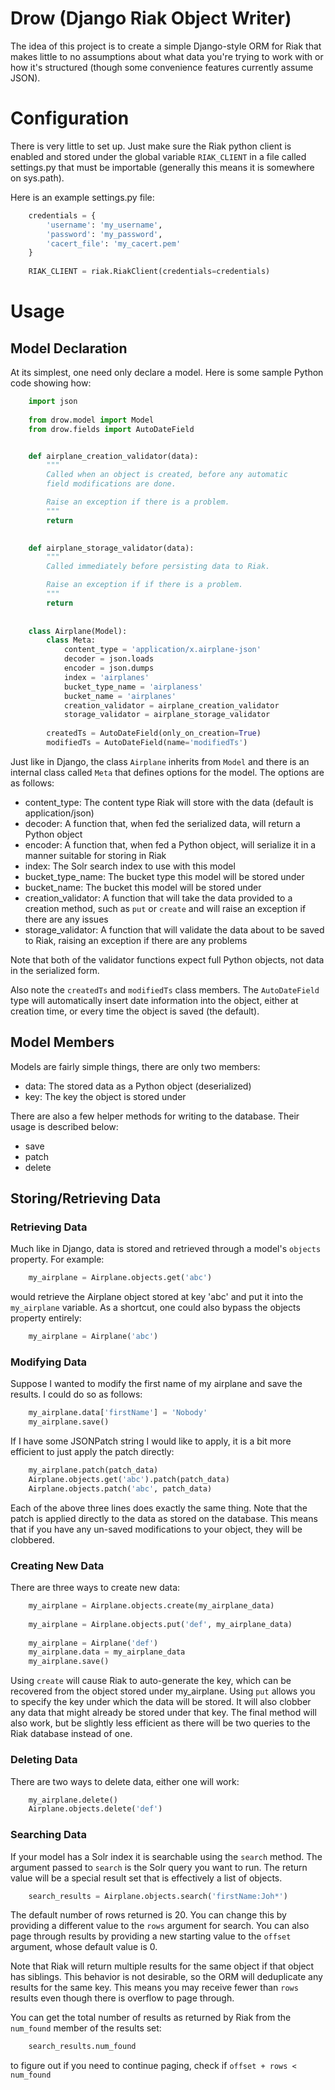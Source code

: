 Drow (Django Riak Object Writer)
========

The idea of this project is to create a simple Django-style ORM for Riak that makes little to no assumptions about
what data you're trying to work with or how it's structured (though some convenience features currently assume JSON).


Configuration
=============

There is very little to set up.  Just make sure the Riak python client is enabled and stored under the global variable
`RIAK_CLIENT` in a file called settings.py that must be importable (generally this means it is somewhere on sys.path).

Here is an example settings.py file:

```python
    credentials = {
        'username': 'my_username',
        'password': 'my_password',
        'cacert_file': 'my_cacert.pem'
    }
    
    RIAK_CLIENT = riak.RiakClient(credentials=credentials)
```


Usage
=====


Model Declaration
-----------------

At its simplest, one need only declare a model.  Here is some sample Python code showing how:

```python
    import json
    
    from drow.model import Model
    from drow.fields import AutoDateField


    def airplane_creation_validator(data):
        """
        Called when an object is created, before any automatic
        field modifications are done.

        Raise an exception if there is a problem.
        """
        return

    
    def airplane_storage_validator(data):
        """
        Called immediately before persisting data to Riak.

        Raise an exception if if there is a problem.
        """
        return
    
    
    class Airplane(Model):
        class Meta:
            content_type = 'application/x.airplane-json'
            decoder = json.loads
            encoder = json.dumps
            index = 'airplanes'
            bucket_type_name = 'airplaness'
            bucket_name = 'airplanes'
            creation_validator = airplane_creation_validator
            storage_validator = airplane_storage_validator
    
        createdTs = AutoDateField(only_on_creation=True)
        modifiedTs = AutoDateField(name='modifiedTs')
```

Just like in Django, the class `Airplane` inherits from `Model` and there is an internal class called `Meta` that
defines options for the model.  The options are as follows:

 * content_type: The content type Riak will store with the data (default is application/json)
 * decoder: A function that, when fed the serialized data, will return a Python object
 * encoder: A function that, when fed a Python object, will serialize it in a manner suitable for storing in Riak
 * index: The Solr search index to use with this model
 * bucket_type_name: The bucket type this model will be stored under
 * bucket_name: The bucket this model will be stored under
 * creation_validator: A function that will take the data provided to a creation method, such as `put` or `create`
                       and will raise an exception if there are any issues
 * storage_validator: A function that will validate the data about to be saved to Riak, raising an exception if
                      there are any problems
 
Note that both of the validator functions expect full Python objects, not data in the serialized form.

Also note the `createdTs` and `modifiedTs` class members.  The `AutoDateField` type will automatically insert date
information into the object, either at creation time, or every time the object is saved (the default).


Model Members
-------------

Models are fairly simple things, there are only two members:

 * data: The stored data as a Python object (deserialized)
 * key: The key the object is stored under
 
There are also a few helper methods for writing to the database.  Their usage is described below:

 * save
 * patch
 * delete


Storing/Retrieving Data
-----------------------


### Retrieving Data

Much like in Django, data is stored and retrieved through a model's `objects` property.  For example:

```python
    my_airplane = Airplane.objects.get('abc')
```

would retrieve the Airplane object stored at key 'abc' and put it into the `my_airplane` variable.  As a shortcut, one
could also bypass the objects property entirely:

```python
    my_airplane = Airplane('abc')
```


### Modifying Data

Suppose I wanted to modify the first name of my airplane and save the results.  I could do so as follows:

```python
    my_airplane.data['firstName'] = 'Nobody'
    my_airplane.save()
```

If I have some JSONPatch string I would like to apply, it is a bit more efficient to just apply the patch directly:

```python
    my_airplane.patch(patch_data)
    Airplane.objects.get('abc').patch(patch_data)
    Airplane.objects.patch('abc', patch_data)
```
    
Each of the above three lines does exactly the same thing.  Note that the patch is applied directly to the data as
stored on the database.  This means that if you have any un-saved modifications to your object, they will be clobbered.


### Creating New Data

There are three ways to create new data:

```python
    my_airplane = Airplane.objects.create(my_airplane_data)
    
    my_airplane = Airplane.objects.put('def', my_airplane_data)
    
    my_airplane = Airplane('def')
    my_airplane.data = my_airplane_data
    my_airplane.save()
```

Using `create` will cause Riak to auto-generate the key, which can be recovered from the object stored under my_airplane.
Using `put` allows you to specify the key under which the data will be stored.  It will also clobber any data that might
already be stored under that key.  The final method will also work, but be slightly less efficient as there will be two
queries to the Riak database instead of one.


### Deleting Data

There are two ways to delete data, either one will work:

```python
    my_airplane.delete()
    Airplane.objects.delete('def')
```


### Searching Data

If your model has a Solr index it is searchable using the `search` method.  The argument passed to `search` is the
Solr query you want to run.  The return value will be a special result set that is effectively a list of objects.

```python
    search_results = Airplane.objects.search('firstName:Joh*')
```

The default number of rows returned is 20.  You can change this by providing a different value to the `rows` argument
for search.  You can also page through results by providing a new starting value to the `offset` argument, whose default
value is 0.

Note that Riak will return multiple results for the same object if that object has siblings.  This behavior
is not desirable, so the ORM will deduplicate any results for the same key.  This means you may receive fewer than
`rows` results even though there is overflow to page through.

You can get the total number of results as returned by Riak from the `num_found` member of the results set:

```python
    search_results.num_found
```

to figure out if you need to continue paging, check if `offset + rows < num_found`